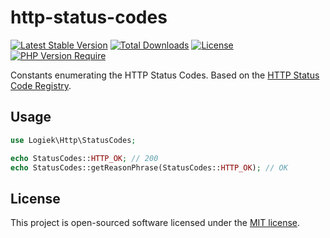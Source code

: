 # http-status-codes

[![Latest Stable Version](https://poser.pugx.org/logiek/http-status-codes/v/stable)](https://packagist.org/packages/logiek/http-status-codes) [![Total Downloads](https://poser.pugx.org/logiek/http-status-codes/downloads)](https://packagist.org/packages/logiek/http-status-codes) [![License](https://poser.pugx.org/logiek/http-status-codes/license)](https://packagist.org/packages/logiek/http-status-codes) [![PHP Version Require](http://poser.pugx.org/logiek/http-status-codes/require/php)](https://packagist.org/packages/logiek/http-status-codes)

Constants enumerating the HTTP Status Codes. Based on the [HTTP Status Code Registry](https://www.iana.org/assignments/http-status-codes/http-status-codes.xml).

## Usage
```php
use Logiek\Http\StatusCodes;

echo StatusCodes::HTTP_OK; // 200
echo StatusCodes::getReasonPhrase(StatusCodes::HTTP_OK); // OK
```

## License
This project is open-sourced software licensed under the [MIT license](https://opensource.org/licenses/MIT).
